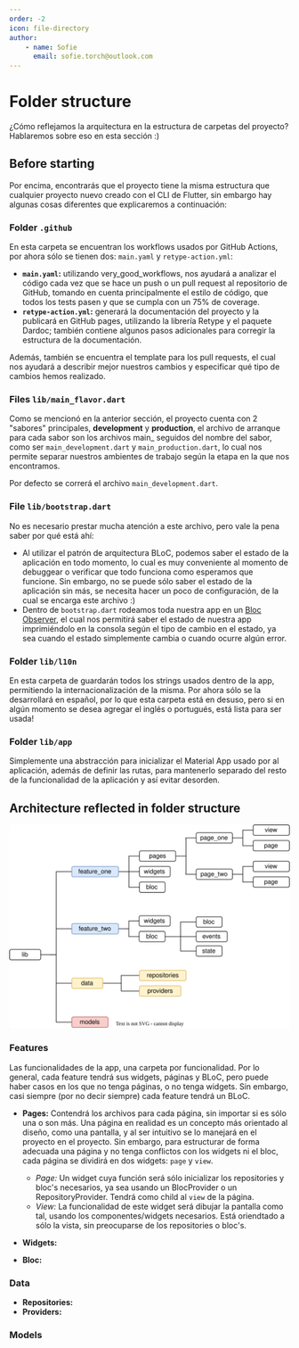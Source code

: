 ```yaml
---
order: -2
icon: file-directory
author:
    - name: Sofie
      email: sofie.torch@outlook.com
---
```


# Folder structure

¿Cómo reflejamos la arquitectura en la estructura de carpetas del proyecto? Hablaremos sobre eso en esta sección :)

## Before starting
Por encima, encontrarás que el proyecto tiene la misma estructura que cualquier proyecto nuevo creado con el CLI de Flutter, sin embargo hay algunas cosas diferentes que explicaremos a continuación:

### Folder `.github`
En esta carpeta se encuentran los workflows usados por GitHub Actions, por ahora sólo se tienen dos: `main.yaml` y `retype-action.yml`:
* **`main.yaml`:** utilizando very_good_workflows, nos ayudará a analizar el código cada vez que se hace un push o un pull request al repositorio de GitHub, tomando en cuenta principalmente el estilo de código, que todos los tests pasen y que se cumpla con un 75% de coverage.
* **`retype-action.yml`:** generará la documentación del proyecto y la publicará en GitHub pages, utilizando la librería Retype y el paquete Dardoc; también contiene algunos pasos adicionales para corregir la estructura de la documentación.
  
Además, también se encuentra el template para los pull requests, el cual nos ayudará a describir mejor nuestros cambios y especificar qué tipo de cambios hemos realizado.

### Files `lib/main_flavor.dart`
Como se mencionó en la anterior sección, el proyecto cuenta con 2 "sabores" principales, **development** y **production**, el archivo de arranque para cada sabor son los archivos main_ seguidos del nombre del sabor, como ser `main_development.dart` y `main_production.dart`, lo cual nos permite separar nuestros ambientes de trabajo según la etapa en la que nos encontramos. 
   
Por defecto se correrá el archivo `main_development.dart`.

### File `lib/bootstrap.dart`
No es necesario prestar mucha atención a este archivo, pero vale la pena saber por qué está ahí:
* Al utilizar el patrón de arquitectura BLoC, podemos saber el estado de la aplicación en todo momento, lo cual es muy conveniente al momento de debuggear o verificar que todo funciona como esperamos que funcione. Sin embargo, no se puede sólo saber el estado de la aplicación sin más, se necesita hacer un poco de configuración, de la cual se encarga este archivo :)
* Dentro de `bootstrap.dart` rodeamos toda nuestra app en un <a href="https://bloclibrary.dev/#/coreconcepts?id=blocobserver-1" target="_blank">Bloc Observer</a>, el cual nos permitirá saber el estado de nuestra app imprimiéndolo en la consola según el tipo de cambio en el estado, ya sea cuando el estado simplemente cambia o cuando ocurre algún error.

### Folder `lib/l10n`
En esta carpeta de guardarán todos los strings usados dentro de la app, permitiendo la internacionalización de la misma.
Por ahora sólo se la desarrollará en español, por lo que esta carpeta está en desuso, pero si en algún momento se desea agregar el inglés o portugués, está lista para ser usada!

### Folder `lib/app`
Simplemente una abstracción para inicializar el Material App usado por al aplicación, además de definir las rutas, para mantenerlo separado del resto de la funcionalidad de la aplicación y así evitar desorden.

## Architecture reflected in folder structure
![](../assets/folder_structure_graph.svg)
### Features
Las funcionalidades de la app, una carpeta por funcionalidad. Por lo general, cada feature tendrá sus widgets, páginas y BLoC, pero puede haber casos en los que no tenga páginas, o no tenga widgets. Sin embargo, casi siempre (por no decir siempre) cada feature tendrá un BLoC.

* **Pages:** Contendrá los archivos para cada página, sin importar si es sólo una o son más. Una página en realidad es un concepto más orientado al diseño, como una pantalla, y al ser intuitivo se lo manejará en el proyecto en el proyecto. Sin embargo, para estructurar de forma adecuada una página y no tenga conflictos con los widgets ni el bloc, cada página se dividirá en dos widgets: `page` y `view`.
  * *Page:* Un widget cuya función será sólo inicializar los repositories y bloc's necesarios, ya sea usando un BlocProvider o un RepositoryProvider. Tendrá como child al `view` de la página.
  * *View:* La funcionalidad de este widget será dibujar la pantalla como tal, usando los componentes/widgets necesarios. Está oriendtado a sólo la vista, sin preocuparse de los repositories o bloc's.
  
  
* **Widgets:**
* **Bloc:**

### Data

* **Repositories:**
* **Providers:**
### Models



